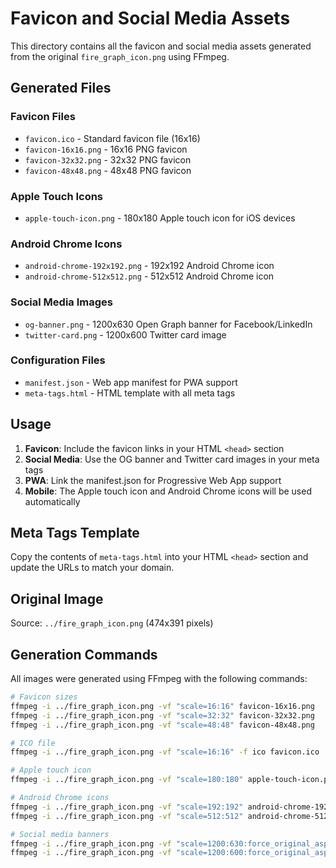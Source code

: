 # Favicon and Social Media Assets

This directory contains all the favicon and social media assets generated from the original `fire_graph_icon.png` using FFmpeg.

## Generated Files

### Favicon Files
- `favicon.ico` - Standard favicon file (16x16)
- `favicon-16x16.png` - 16x16 PNG favicon
- `favicon-32x32.png` - 32x32 PNG favicon  
- `favicon-48x48.png` - 48x48 PNG favicon

### Apple Touch Icons
- `apple-touch-icon.png` - 180x180 Apple touch icon for iOS devices

### Android Chrome Icons
- `android-chrome-192x192.png` - 192x192 Android Chrome icon
- `android-chrome-512x512.png` - 512x512 Android Chrome icon

### Social Media Images
- `og-banner.png` - 1200x630 Open Graph banner for Facebook/LinkedIn
- `twitter-card.png` - 1200x600 Twitter card image

### Configuration Files
- `manifest.json` - Web app manifest for PWA support
- `meta-tags.html` - HTML template with all meta tags

## Usage

1. **Favicon**: Include the favicon links in your HTML `<head>` section
2. **Social Media**: Use the OG banner and Twitter card images in your meta tags
3. **PWA**: Link the manifest.json for Progressive Web App support
4. **Mobile**: The Apple touch icon and Android Chrome icons will be used automatically

## Meta Tags Template

Copy the contents of `meta-tags.html` into your HTML `<head>` section and update the URLs to match your domain.

## Original Image

Source: `../fire_graph_icon.png` (474x391 pixels)

## Generation Commands

All images were generated using FFmpeg with the following commands:

```bash
# Favicon sizes
ffmpeg -i ../fire_graph_icon.png -vf "scale=16:16" favicon-16x16.png
ffmpeg -i ../fire_graph_icon.png -vf "scale=32:32" favicon-32x32.png
ffmpeg -i ../fire_graph_icon.png -vf "scale=48:48" favicon-48x48.png

# ICO file
ffmpeg -i ../fire_graph_icon.png -vf "scale=16:16" -f ico favicon.ico

# Apple touch icon
ffmpeg -i ../fire_graph_icon.png -vf "scale=180:180" apple-touch-icon.png

# Android Chrome icons
ffmpeg -i ../fire_graph_icon.png -vf "scale=192:192" android-chrome-192x192.png
ffmpeg -i ../fire_graph_icon.png -vf "scale=512:512" android-chrome-512x512.png

# Social media banners
ffmpeg -i ../fire_graph_icon.png -vf "scale=1200:630:force_original_aspect_ratio=decrease,pad=1200:630:(ow-iw)/2:(oh-ih)/2:black" og-banner.png
ffmpeg -i ../fire_graph_icon.png -vf "scale=1200:600:force_original_aspect_ratio=decrease,pad=1200:600:(ow-iw)/2:(oh-ih)/2:black" twitter-card.png
``` 